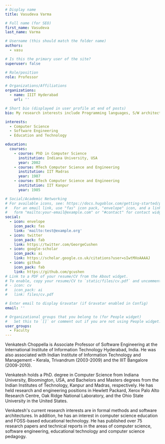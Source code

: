 ```yaml
---
# Display name
title: Vasudeva Varma

# Full name (for SEO)
first_name: Vasudeva
last_name: Varma

# Username (this should match the folder name)
authors:
  - vasu

# Is this the primary user of the site?
superuser: false

# Role/position
role: Professor

# Organizations/Affiliations
organizations:
  - name: IIIT Hyderabad
    url: ''

# Short bio (displayed in user profile at end of posts)
bio: My research interests include Programming languages, S/W architectures, Formal Methods, CS education

interests:
  - Computer Science
  - Software Engineering
  - Education and Technology

education:
  courses:
    - course: PhD in Computer Science
      institution: Indiana University, USA
      year: 2002
    - course: MTech Computer Science and Engineering
      institution: IIT Madras
      year: 1987
    - course: BTech Computer Science and Engineering
      institution: IIT Kanpur
      year: 1985

# Social/Academic Networking
# For available icons, see: https://docs.hugoblox.com/getting-started/page-builder/#icons
#   For an email link, use "fas" icon pack, "envelope" icon, and a link in the
#   form "mailto:your-email@example.com" or "#contact" for contact widget.
social:
  - icon: envelope
    icon_pack: fas
    link: 'mailto:test@example.org'
  - icon: twitter
    icon_pack: fab
    link: https://twitter.com/GeorgeCushen
  - icon: google-scholar
    icon_pack: ai
    link: https://scholar.google.co.uk/citations?user=sIwtMXoAAAAJ
  - icon: github
    icon_pack: fab
    link: https://github.com/gcushen
# Link to a PDF of your resume/CV from the About widget.
# To enable, copy your resume/CV to `static/files/cv.pdf` and uncomment the lines below.
# - icon: cv
#   icon_pack: ai
#   link: files/cv.pdf

# Enter email to display Gravatar (if Gravatar enabled in Config)
email: ''

# Organizational groups that you belong to (for People widget)
#   Set this to `[]` or comment out if you are not using People widget.
user_groups:
  - Faculty
---
```

Venkatesh Choppella is Associate Professor of Software Engineering at the International Institute of Information Technology Hyderabad, India. He was also associated with Indian Institute of Information Technology and Management – Kerala, Trivandrum (2003-2009) and the IIIT Bangalore (2009-2010).

Venkatesh holds a PhD. degree in Computer Science from Indiana University, Bloomington, USA, and Bachelors and Masters degrees from the Indian Institutes of Technology, Kanpur and Madras, respectively. He has held research and engineering positions in Hewlett Packard, Xerox Palo Alto Research Centre, Oak Ridge National Laboratory, and the Ohio State University in the United States.

Venkatesh's current research interests are in formal methods and software architectures. In addition, he has an interest in computer science education and FOSS-based educational technology. He has published over 75 research papers and technical reports in the areas of computer science, software engineering, educational technology and computer science pedagogy.
